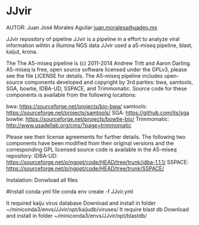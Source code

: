 # JJvir
AUTOR: Juan José Morales Aguilar
juan.moralesa@uadeo.mx

JJvir repository of pipeline
JJvir is a pipeline in a effort to analyze viral information wihtin a illumina NGS data
JJvir used a a5-miseq pipeline, blast, kaijut, krona.

The The A5-miseq pipeline is (c) 2011-2014 Andrew Tritt and Aaron Darling. A5-miseq is free, open source software licensed under the GPLv3, please see the file LICENSE for details. The A5-miseq pipeline includes open-source components developed and copyright by 3rd parties: bwa, samtools, SGA, bowtie, IDBA-UD, SSPACE, and Trimmomatic. Source code for these components is available from the following locations:

bwa: https://sourceforge.net/projects/bio-bwa/
samtools: https://sourceforge.net/projects/samtools/
SGA: https://github.com/jts/sga
bowtie: https://sourceforge.net/projects/bowtie-bio/
Trimmomatic: http://www.usadellab.org/cms/?page=trimmomatic

Please see their license agreements for further details.
The following two components have been modified from their original versions and the corresponding GPL licensed source code is available in the A5-miseq repository:
IDBA-UD: https://sourceforge.net/p/ngopt/code/HEAD/tree/trunk/idba-1.1.1/
SSPACE: https://sourceforge.net/p/ngopt/code/HEAD/tree/trunk/SSPACE/




Instalation:
Donwload all files

#Install conda yml file
conda env create -f JJvir.yml

It required kaiju virus database
Download and install in  folder
~/miniconda3/envs/JJvir/opt/kaijudb/viruses/
It require blast db
Download and install in folder
~/miniconda3/envs/JJvir/opt/blastdb/
